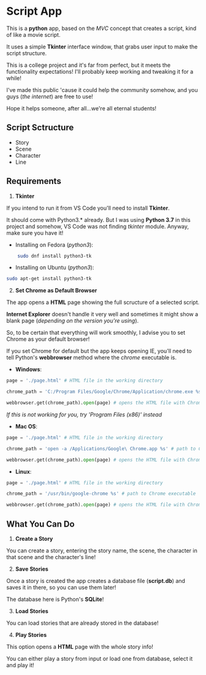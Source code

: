 # Script App

This is a **python** app, based on the *MVC* concept that creates a script, kind of like a movie script.

It uses a simple **Tkinter** interface window, that grabs user input to make the script structure.

This is a college project and it's far from perfect, but it meets the functionality expectations!
    I'll probably keep working and tweaking it for a while!

I've made this public 'cause it could help the community somehow, and you guys (*the internet*) are free to use!

Hope it helps someone, after all...we're all eternal students!

## Script Sctructure

- Story
- Scene
- Character
- Line

## Requirements

1. **Tkinter**

If you intend to run it from VS Code you'll need to install **Tkinter**.

It should come with Python3.* already. But I was using **Python 3.7** in this project
    and somehow, VS Code was not finding *tkinter* module. Anyway, make sure you have it!

- Installing on Fedora (*python3*):

```bash
    sudo dnf install python3-tk
```

- Installing on Ubuntu (*python3*):

```bash
sudo apt-get install python3-tk
```

2. **Set Chrome as Default Browser**

The app opens a **HTML** page showing the full scructure of a selected script.

**Internet Explorer** doesn't handle it very well and sometimes it might show a blank page (*depending on the version you're using*).

So, to be certain that everything will work smoothly, I advise you to set Chrome as your default browser!

If you set Chrome for default but the app keeps opening IE, you'll need to tell Python's **webbrowser** method where the *chrome* executable is.

- **Windows**:

```python
page = './page.html' # HTML file in the working directory

chrome_path = 'C:/Program Files/Google/Chrome/Application/chrome.exe %s' # path to Chrome

webbrowser.get(chrome_path).open(page) # opens the HTML file with Chrome
```

*If this is not working for you, try 'Program Files (x86)' instead*

- **Mac OS**:

```python
page = './page.html' # HTML file in the working directory

chrome_path = 'open -a /Applications/Google\ Chrome.app %s' # path to Chrome executable

webbrowser.get(chrome_path).open(page) # opens the HTML file with Chrome
```

- **Linux**:

```python
page = './page.html' # HTML file in the working directory

chrome_path = '/usr/bin/google-chrome %s' # path to Chrome executable

webbrowser.get(chrome_path).open(page) # opens the HTML file with Chrome
```

## What You Can Do

1. **Create a Story**

You can create a story, entering the story name, the scene, the character in that scene and the character's line!

2. **Save Stories**

Once a story is created the app creates a database file (**script.db**) and saves it in there, so you can use them later!

The database here is Python's **SQLite**!

3. **Load Stories**

You can load stories that are already stored in the database!

4. **Play Stories**

This option opens a **HTML** page with the whole story info!

You can either play a story from input or load one from database, select it and play it!
